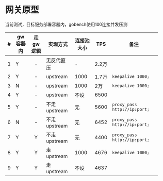 # 网关原型

当前测试，目标服务部署容器内，gobench使用100连接并发压测

\#|gw容器内|走gw逻辑|实现方式|连接池大小|TPS|备注
---|---|:---:|---|---|---|---
1|Y|\-|无反代直压|\-|2.2万|
2|Y|\-|upstream|1000|1.7万|`keepalive 1000;`
3|N|\-|upstream|1000|2万|`keepalive 1000;`
4|Y|\-|upstream|不设|6500|
5|Y|\-|不走upstream|无|5600|`proxy_pass http://ip:port;`
6|N|\-|不走upstream|无|6452|`proxy_pass http://ip:port;`
7|Y|Y|不走upstream|无|4400|`proxy_pass http://ip:port;`
8|Y|Y|走upstream|1000|4676| `keepalive 1000;`
9|Y|Y|走upstream|不设|4637|
